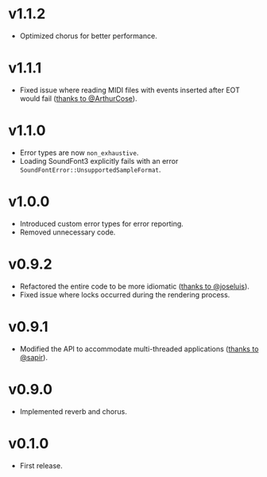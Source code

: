 # v1.1.2

- Optimized chorus for better performance.



# v1.1.1

- Fixed issue where reading MIDI files with events inserted after EOT would fail ([thanks to @ArthurCose](https://github.com/sinshu/rustysynth/pull/9)).



# v1.1.0

- Error types are now `non_exhaustive`.
- Loading SoundFont3 explicitly fails with an error `SoundFontError::UnsupportedSampleFormat`.



# v1.0.0

- Introduced custom error types for error reporting.
- Removed unnecessary code.



# v0.9.2

- Refactored the entire code to be more idiomatic ([thanks to @joseluis](https://github.com/sinshu/rustysynth/pull/6)).
- Fixed issue where locks occurred during the rendering process.



# v0.9.1

- Modified the API to accommodate multi-threaded applications ([thanks to @sapir](https://github.com/sinshu/rustysynth/pull/5)).



# v0.9.0

- Implemented reverb and chorus.



# v0.1.0

- First release.
